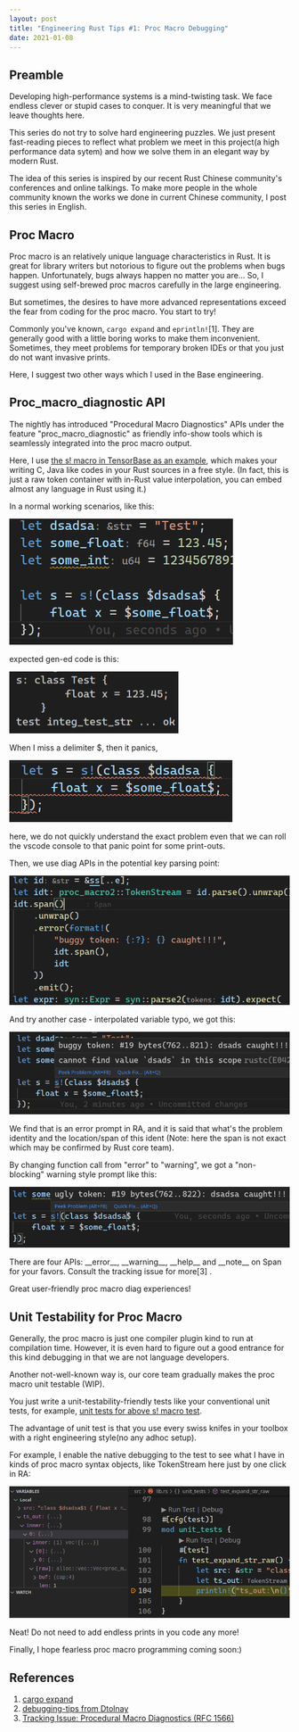 ```yaml
---
layout: post
title: "Engineering Rust Tips #1: Proc Macro Debugging"
date: 2021-01-08
---
```


## Preamble
Developing high-performance systems is a mind-twisting task. We face endless clever or stupid cases to conquer. It is very meaningful that we leave thoughts here.

This series do not try to solve hard engineering puzzles. We just present fast-reading pieces to reflect what problem we meet in this project(a high performance data sytem) and how we solve them in an elegant way by modern Rust.

The idea of this series is inspired by our recent Rust Chinese community's conferences and online talkings. To make more people in the whole community known the works we done in current Chinese community, I post this series in English.


## Proc Macro
Proc macro is an relatively unique language characteristics in Rust. It is great for library writers but notorious to figure out the problems when bugs happen. Unfortunately, bugs always happen no matter you are... So, I suggest using self-brewed proc macros carefully in the large engineering.

But sometimes, the desires to have more advanced representations exceed the fear from coding for the proc macro. You start to try!

Commonly you've known, ```cargo expand``` and ```eprintln!```[1]. They are generally good with a little boring works to make them inconvenient. Sometimes, they meet problems for temporary broken IDEs or that you just do not want invasive prints.

Here, I suggest two other ways which I used in the Base engineering.

## Proc_macro_diagnostic API

The nightly has introduced "Procedural Macro Diagnostics" APIs under the feature "proc_macro_diagnostic" as friendly info-show tools which is seamlessly integrated into the proc macro output.

Here, I use [the s! macro in TensorBase as an example](https://github.com/tensorbase/tensorbase/blob/812ade62dec267652cc21373bb5efddda9097925/crates/base/tests/proc_macro_tests.rs#L35), which makes your writing C, Java like codes in your Rust sources in a free style. (In fact, this is just a raw token container with in-Rust value interpolation, you can embed almost any language in Rust using it.)

In a normal working scenarios, like this:

<div>
<img class="center_img" src="/img/eng_rust_tips_1/ok_java_code_in_rust.png"/>
</div>
<p/>
expected gen-ed code is this:

<div>
<img class="center_img" src="/img/eng_rust_tips_1/ok_test_output.png"/>
</div>
<p/>
When I miss a delimiter $, then it panics,

<div>
<img class="center_img" src="/img/eng_rust_tips_1/panic_java_in_rust.png"/>
</div>
<p/>
here, we do not quickly understand the exact problem even that we can roll the vscode console to that panic point for some print-outs.

Then, we use diag APIs in the potential key parsing point:

<div>
<img class="center_img" src="/img/eng_rust_tips_1/use_pm_diag.png"/>
</div>
<p/>

And try another case - interpolated variable typo, we got this:
<p></p>
<div>
<img class="center_img" src="/img/eng_rust_tips_1/proc_macro_diags_err_lite.png"/>
</div>
<p/>
We find that is an error prompt in RA, and it is said that what's the problem identity and the location/span of this ident (Note: here the span is not exact which may be confirmed by Rust core team).

By changing function call from "error" to "warning", we got a "non-blocking" warning style prompt like this:
<p></p>
<div>
<img class="center_img" src="/img/eng_rust_tips_1/proc_macro_diags_warn_lite.png"/>
</div>
<p/>
There are four APIs: __error__, __warning__, __help__ and __note__ on Span for your favors. Consult the tracking issue for more[3] .

Great user-friendly proc macro diag experiences!


## Unit Testability for Proc Macro

Generally, the proc macro is just one compiler plugin kind to run at compilation time. However, it is even hard to figure out a good entrance for this kind debugging in that we are not language developers.

Another not-well-known way is, our core team gradually makes the proc macro unit testable (WIP). 

You just write a unit-testability-friendly tests like your conventional unit tests, for example, [unit tests for above s! macro test](https://github.com/tensorbase/tensorbase/blob/812ade62dec267652cc21373bb5efddda9097925/crates/base/proc_macro/src/lib.rs#L101).

The advantage of unit test is that you use every swiss knifes in your toolbox with a right engineering style(no any adhoc setup). 

For example, I enable the native debugging to the test to see what I have in kinds of proc macro syntax objects, like TokenStream here just by one click in RA:

<div>
<img class="center_img_wider" src="/img/eng_rust_tips_1/proc_marco_unit_test.png"/>
</div>
<p/>
Neat! Do not need to add endless prints in you code any more!

Finally, I hope fearless proc macro programming coming soon:)


## References
1. [cargo expand](https://github.com/dtolnay/cargo-expand)
2. [debugging-tips from Dtolnay](https://github.com/dtolnay/proc-macro-workshop#debugging-tips)
3. [Tracking Issue: Procedural Macro Diagnostics (RFC 1566)](https://github.com/rust-lang/rust/issues/54140)